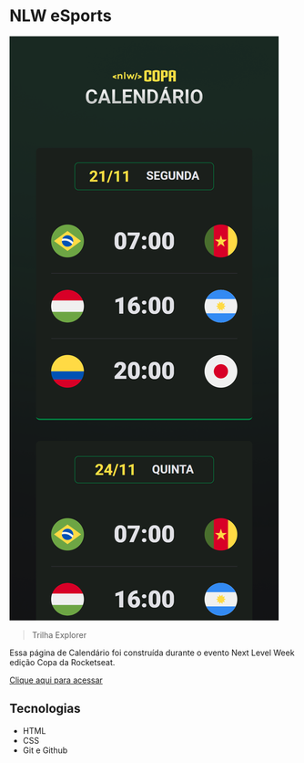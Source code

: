 # NLW eSports

![preview](./assets/preview/print-mobile.png)

> Trilha Explorer

Essa página de Calendário foi construída durante o evento Next Level Week edição Copa da Rocketseat.


[Clique aqui para acessar](https://paulomarquesdev.github.io/nlw-copa-trilha_explorer/)

## Tecnologias

- HTML
- CSS
- Git e Github